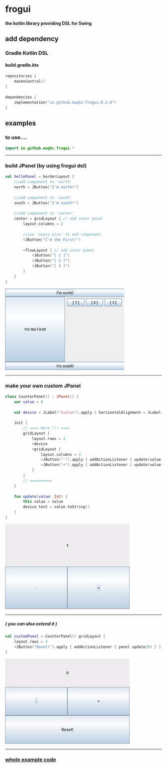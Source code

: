 # frogui
#### the kotlin library providing DSL for Swing
## add dependency
### Gradle Kotlin DSL
#### build.gradle.kts
```kotlin
repositories {
    mavenCentral()
}

dependencies {
    implementation("io.github.muqhc:frogui:0.2.0")
}
```

## examples
### to use....
```kotlin
import io.github.muqhc.frogui.*
```

---

### build JPanel  (by using frogui dsl)
```kotlin
val helloPanel = borderLayout {
    //add component to 'north'
    north = JButton("I'm north!")
    
    //add component to 'south'
    south = JButton("I'm south!")

    //add component to 'center'
    center = gridLayout { // add inner panel
        layout.columns = 2

        //use 'unary plus' to add component
        +JButton("I'm the First!")

        +flowLayout { // add inner panel
            +JButton("[ 1 ]")
            +JButton("[ 2 ]")
            +JButton("[ 3 ]")
        }
    }
}
```
![example_image.png](README_RESOURCES/example_image.png)

---

### make your own custom JPanel
```kotlin
class CounterPanel() : JPanel() {
    var value = 0

    val device = JLabel("$value").apply { horizontalAlignment = JLabel.CENTER }

    init {
        // ==== Here !!! ====
        gridLayout {
            layout.rows = 2
            +device
            +gridLayout {
                layout.columns = 2
                +JButton("-").apply { addActionListener { update(value - 1) } }
                +JButton("+").apply { addActionListener { update(value + 1) } }
            }
        }
        // ==========
    }

    fun update(value: Int) {
        this.value = value
        device.text = value.toString()
    }
}
```
![example_video.gif](README_RESOURCES/example_video.gif)

---

##### ( you can also extend it )
```kotlin
val customPanel = CounterPanel() gridLayout {
    layout.rows = 3
    +JButton("Reset!").apply { addActionListener { panel.update(0) } }
}
```

![example_video2.gif](README_RESOURCES/example_video2.gif)

---

### [whole example code](frogui-debug/src/main/kotlin/io/github/muqhc/frogui)
